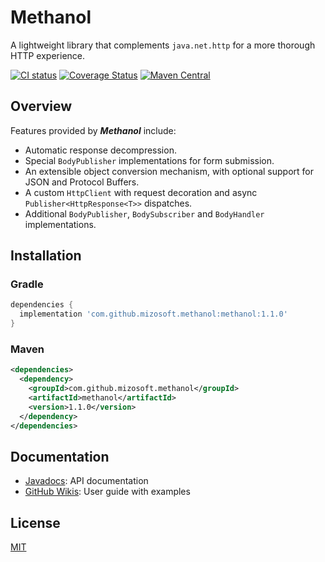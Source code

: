 # Methanol

A lightweight library that complements `java.net.http` for a more thorough HTTP experience.

[![CI status](https://github.com/mizosoft/methanol/workflows/CI/badge.svg)](https://github.com/mizosoft/methanol/actions)
[![Coverage Status](https://coveralls.io/repos/github/mizosoft/methanol/badge.svg)](https://coveralls.io/github/mizosoft/methanol)
[![Maven Central](https://img.shields.io/maven-central/v/com.github.mizosoft.methanol/methanol.svg?label=Maven%20Central)](https://search.maven.org/search?q=g:%22com.github.mizosoft.methanol%22%20AND%20a:%22methanol%22)

## Overview

Features provided by ***Methanol*** include:

* Automatic response decompression.
* Special `BodyPublisher` implementations for form submission.
* An extensible object conversion mechanism, with optional support for JSON and Protocol Buffers.
* A custom `HttpClient` with request decoration and async `Publisher<HttpResponse<T>>` dispatches.
* Additional `BodyPublisher`, `BodySubscriber` and `BodyHandler` implementations.

## Installation

### Gradle

```gradle
dependencies {
  implementation 'com.github.mizosoft.methanol:methanol:1.1.0'
}
```

### Maven

```xml
<dependencies>
  <dependency>
    <groupId>com.github.mizosoft.methanol</groupId>
    <artifactId>methanol</artifactId>
    <version>1.1.0</version>
  </dependency>
</dependencies>
```

## Documentation

* [Javadocs](https://mizosoft.github.io/methanol/1.x/doc/): API documentation
* [GitHub Wikis](https://github.com/mizosoft/methanol/wiki): User guide with examples

## License

[MIT](https://choosealicense.com/licenses/mit/)
